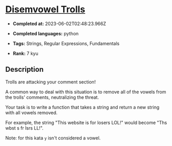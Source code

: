 # [Disemvowel Trolls](https://www.codewars.com/kata/52fba66badcd10859f00097e)

- **Completed at:** 2023-06-02T02:48:23.966Z

- **Completed languages:** python

- **Tags:** Strings, Regular Expressions, Fundamentals

- **Rank:** 7 kyu

## Description

Trolls are attacking your comment section!

A common way to deal with this situation is to remove all of the vowels from the trolls' comments, neutralizing the threat.

Your task is to write a function that takes a string and return a new string with all vowels removed.

For example, the string "This website is for losers LOL!" would become "Ths wbst s fr lsrs LL!".

Note: for this kata `y` isn't considered a vowel.
